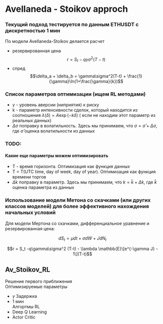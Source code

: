 # Avellaneda - Stoikov approch
### Текущий подход тестируется по данным ETHUSDT с дискретностью 1 мин


По модели Avellaneda-Stoikov делается расчет 
- резервированная цена
$$r = S_t -q\gamma\sigma^2(T-t)$$
- спред
$$\delta_a + \delta_b = \gamma\sigma^2(T-t) + \frac{1}{\gamma}\ln(1+\frac{\gamma}{k})$$

### Список параметров оптимизации (ищем RL методами)
- $\gamma$ - уровень аверсии (ниприятия) к риску
- k - параметр интенсивности сделок, который находится из соотношения $\lambda(\delta) = A\exp(-k\delta)$ ( если не находим этот параметр из реальных данных)
- $\Delta\sigma$ поправку в волатильность. Здесь мы принимаем, что $\sigma = \hat\sigma + \Delta\sigma$, где $\hat\sigma$ оценка волатильности из данных

### TODO:

#### Какие еще параметры можем оптимизировать
- T - время горизонта. Оптимизация как функция данных
- T = T(UTC time, day of week, day of year). Оптимизация как функция времени торгов
- $\Delta k$ поправку в параметр. Здесь мы принимаем, что $k = \hat{k} + \Delta k$, где $\hat{k}$ оценка параметра из данных

### Использование модели Метона со скачками (или других классов моделей) для более эффективного нахождения начальных условий
Для модели Мертона со скачками, дифференциальное уравнение и резервированная цена:

$$ dS_t = \mu dt +\sigma dW +JdN_t$$

$$r = S_t -q\gamma\sigma^2 (T-t) - \lambda \mathbb{E}\[e^{-\gamma J} - 1\](T-t)$$

## Av_Stoikov_RL
Решение первого приближения  
Оптимизируемые параметры  
- $\gamma$
Задержка
- 1 мин  
Алгортмы RL  
- Deep Q Learning
- Actor Critic
